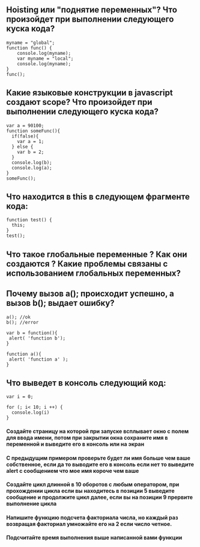 ## Hoisting или "поднятие переменных"? Что произойдет при выполнении следующего куска кода?

```
myname = "global";
function func() {
    console.log(myname);
    var myname = "local";
    console.log(myname);
}
func();
```

## Какие языковые конструкции в javascript создают scope? Что произойдет при выполнении следующего куска кода?

```
var a = 90100;
function someFunc(){
  if(false){
    var a = 1;
  } else {
    var b = 2;
  }
  console.log(b);
  console.log(a);
}
someFunc();
```

## Что находится в this в следующем фрагменте кода:

```
function test() {
  this;
}
test();
```

## Что такое глобальные переменные ? Как они создаются ? Какие проблемы связаны с использованием глобальных переменных?

## Почему вызов a(); происходит успешно, а вызов b(); выдает ошибку?

```
a(); //ok
b(); //error

var b = function(){
 alert( 'function b');
}

function a(){
 alert( 'function a' );
}
```

## Что выведет в консоль следующий код:

```
var i = 0;

for (; i< 10; i ++) {
  console.log(i)
}
```

#### Создайте страницу на которой при запуске всплывает окно с полем для ввода имени, потом при закрытии окна сохраните имя в переменной и выведите его в консоль или на экран
#### С предыдущим примером проверьте будет ли имя больше чем ваше собственное, если да то выводите его в консоль если нет то выведите alert с сообщением что мое имя короче чем ваше
#### Создайте цикл длинной в 10 оборотов с любым оператором, при прохождении цикла  если вы находитесь в позиции 5 выведите сообщение и продолжите цикл далее, если вы на позиции 9 прервите выполнение цикла
#### Напишите функцию подсчета факториала числа, но каждый раз возвращая факториал умножайте его на 2 если число четное.
#### Подсчитайте время выполнения выше написанной вами функции
